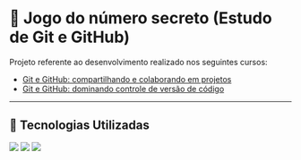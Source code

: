 # 📌 Jogo do número secreto (Estudo de Git e GitHub)

Projeto referente ao desenvolvimento realizado nos seguintes cursos:
- [Git e GitHub: compartilhando e colaborando em projetos](https://cursos.alura.com.br/course/git-github-compartilhando-colaborando-projetos)
- [Git e GitHub: dominando controle de versão de código](https://cursos.alura.com.br/course/git-github-dominando-controle-versao-codigo)
---

## 🚀 Tecnologias Utilizadas
<div>
  <img src="https://img.shields.io/badge/HTML-239120?style=for-the-badge&logo=html5&logoColor=white">
  <img src="https://img.shields.io/badge/CSS-239120?&style=for-the-badge&logo=css3&logoColor=white">
  <img src="https://img.shields.io/badge/JavaScript-F7DF1E?style=for-the-badge&logo=javascript&logoColor=black">
</div>
